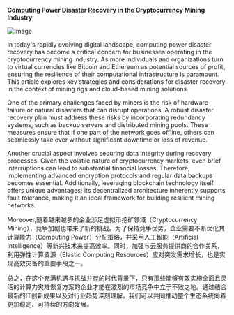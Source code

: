 **Computing Power Disaster Recovery in the Cryptocurrency Mining Industry**

![Image](https://github.com/user-attachments/assets/31692037-0104-4703-abd1-696b6a7dd41b)

In today's rapidly evolving digital landscape, computing power disaster recovery has become a critical concern for businesses operating in the cryptocurrency mining industry. As more individuals and organizations turn to virtual currencies like Bitcoin and Ethereum as potential sources of profit, ensuring the resilience of their computational infrastructure is paramount. This article explores key strategies and considerations for disaster recovery in the context of mining rigs and cloud-based mining solutions.

One of the primary challenges faced by miners is the risk of hardware failure or natural disasters that can disrupt operations. A robust disaster recovery plan must address these risks by incorporating redundancy systems, such as backup servers and distributed mining pools. These measures ensure that if one part of the network goes offline, others can seamlessly take over without significant downtime or loss of revenue.

Another crucial aspect involves securing data integrity during recovery processes. Given the volatile nature of cryptocurrency markets, even brief interruptions can lead to substantial financial losses. Therefore, implementing advanced encryption protocols and regular data backups becomes essential. Additionally, leveraging blockchain technology itself offers unique advantages; its decentralized architecture inherently supports fault tolerance, making it an ideal framework for building resilient mining networks.

Moreover,随着越来越多的企业涉足虚拟币挖矿领域（Cryptocurrency Mining），竞争加剧也带来了新的挑战。为了保持竞争优势，企业需要不断优化其计算能力（Computing Power）分配策略，并采用人工智能（Artificial Intelligence）等新兴技术来提高效率。同时，加强与云服务提供商的合作关系，利用弹性计算资源（Elastic Computing Resources）应对突发需求增长，也是实现高效灾备的重要手段之一。

总之，在这个充满机遇与挑战并存的时代背景下，只有那些能够有效实施全面且灵活的计算力灾难恢复方案的企业才能在激烈的市场竞争中立于不败之地。通过结合最新的IT创新成果以及对行业趋势深刻理解，我们可以共同推动整个生态系统向着更加稳定、可持续的方向发展。